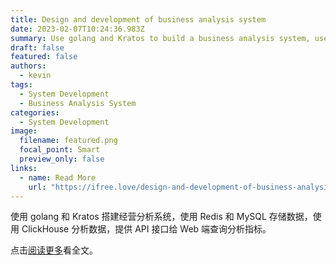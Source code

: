 ```yaml
---
title: Design and development of business analysis system
date: 2023-02-07T10:24:36.983Z
summary: Use golang and Kratos to build a business analysis system, use Redis and MySQL to store data, use ClickHouse to analyze data, and provide an API interface for web-side query analysis indicators.
draft: false
featured: false
authors:
  - kevin
tags:
  - System Development
  - Business Analysis System
categories:
  - System Development
image:
  filename: featured.png
  focal_point: Smart
  preview_only: false
links:
  - name: Read More
    url: "https://ifree.love/design-and-development-of-business-analysis-system/"
---
```


使用 golang 和 Kratos 搭建经营分析系统，使用 Redis 和 MySQL 存储数据，使用 ClickHouse 分析数据，提供 API 接口给 Web 端查询分析指标。

点击[阅读更多](https://ifree.love/design-and-development-of-business-analysis-system/)看全文。
